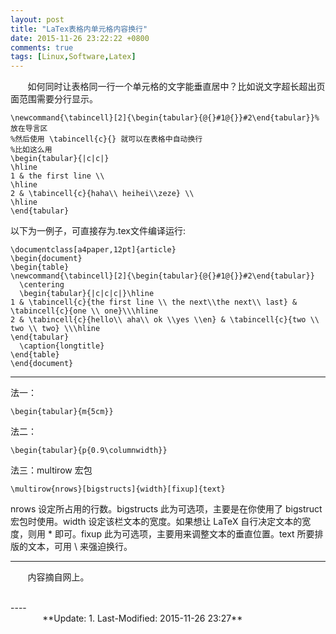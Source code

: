 ```yaml
---
layout: post
title: "LaTex表格内单元格内容换行"
date: 2015-11-26 23:22:22 +0800
comments: true
tags: [Linux,Software,Latex]
---
```


&#160; &#160; &#160; &#160;如何同时让表格同一行一个单元格的文字能垂直居中？比如说文字超长超出页面范围需要分行显示。
<!--more-->
~~~
\newcommand{\tabincell}[2]{\begin{tabular}{@{}#1@{}}#2\end{tabular}}%放在导言区
%然后使用 \tabincell{c}{} 就可以在表格中自动换行
%比如这么用
\begin{tabular}{|c|c|}
\hline
1 & the first line \\
\hline
2 & \tabincell{c}{haha\\ heihei\\zeze} \\
\hline
\end{tabular}
~~~

以下为一例子，可直接存为.tex文件编译运行:
~~~
\documentclass[a4paper,12pt]{article}
\begin{document}
\begin{table}
\newcommand{\tabincell}[2]{\begin{tabular}{@{}#1@{}}#2\end{tabular}}
  \centering
  \begin{tabular}{|c|c|c|}\hline
1 & \tabincell{c}{the first line \\ the next\\the next\\ last} & \tabincell{c}{one \\ one}\\\hline
2 & \tabincell{c}{hello\\ aha\\ ok \\yes \\en} & \tabincell{c}{two \\ two \\ two} \\\hline
\end{tabular}
  \caption{longtitle}
\end{table}
\end{document}
~~~

----
法一：
~~~
\begin{tabular}{m{5cm}} 
~~~
法二：
~~~
\begin{tabular}{p{0.9\columnwidth}}
~~~
法三：multirow 宏包
~~~
\multirow{nrows}[bigstructs]{width}[fixup]{text}  
~~~
nrows 设定所占用的行数。bigstructs  此为可选项，主要是在你使用了 bigstruct 宏包时使用。width  设定该栏文本的宽度。如果想让 LaTeX 自行决定文本的宽度，则用 * 即可。fixup 此为可选项，主要用来调整文本的垂直位置。text 所要排版的文本，可用 \\ 来强迫换行。

----
&#160; &#160; &#160; &#160;内容摘自网上。

<br />
----
&#160; &#160; &#160; &#160; &#160; &#160; &#160; &#160; &#160; &#160; &#160; &#160; &#160; &#160; &#160; &#160; &#160; &#160; &#160; &#160; &#160; &#160; &#160; &#160; &#160; &#160; &#160; &#160; &#160; &#160; &#160; &#160; &#160; &#160; &#160; &#160; &#160; &#160; &#160; &#160; &#160; &#160; &#160; &#160; &#160; &#160; &#160; &#160; &#160; &#160; &#160; &#160; &#160; &#160; &#160; &#160; &#160; &#160; &#160; &#160; &#160; &#160; &#160; &#160; &#160; &#160; &#160;**Update: 1. Last-Modified: 2015-11-26 23:27**
